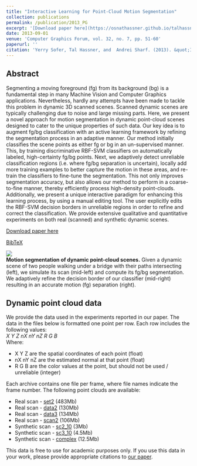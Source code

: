 ```yaml
---
title: "Interactive Learning for Point-Cloud Motion Segmentation"
collection: publications
permalink: /publication/2013_PG
excerpt: '[Download paper here](https://osnathassner.github.io/talhassner/projects/PG/pg13_SoferHassnerSharf.pdf)'
date: 2013-09-01
venue: 'Computer Graphics Forum, vol. 32, no. 7, pp. 51-60'
paperurl: ''
citation: 'Yerry Sofer, Tal Hassner, and  Andrei Sharf. (2013). &quot;Interactive Learning for Point-Cloud Motion Segmentation.&quot; <i>Computer Graphics Forum, vol. 32, no. 7, pp. 51-60</i>.'
---
```


Abstract
------
Segmenting a moving foreground (fg) from its background (bg) is a fundamental step in many Machine Vision and Computer Graphics applications. Nevertheless, hardly any attempts have been made to tackle this problem in dynamic 3D scanned scenes. Scanned dynamic scenes are typically challenging due to noise and large missing parts. Here, we present a novel approach for motion segmentation in dynamic point-cloud scenes designed to cater to the unique properties of such data. Our key idea is to augment fg/bg classification with an active learning framework by refining the segmentation process in an adaptive manner. Our method initially classifies the scene points as either fg or bg in an un-supervised manner. This, by training discriminative RBF-SVM classifiers on automatically labeled, high-certainty fg/bg points. Next, we adaptively detect unreliable classification regions (i.e. where fg/bg separation is uncertain), locally add more training examples to better capture the motion in these areas, and re-train the classifiers to fine-tune the segmentation. This not only improves segmentation accuracy, but also allows our method to perform in a coarse-to-fine manner, thereby efficiently process high-density point-clouds. Additionally, we present a unique interactive paradigm for enhancing this learning process, by using a manual editing tool. The user explicitly edits the RBF-SVM decision borders in unreliable regions in order to refine and correct the classification. We provide extensive qualitative and quantitative experiments on both real (scanned) and synthetic dynamic scenes.

[Download paper here](https://osnathassner.github.io/talhassner/projects/PG/pg13_SoferHassnerSharf.pdf)

[BibTeX](https://osnathassner.github.io/talhassner/projects/PG/BibTeX.txt)


<img src='https://osnathassner.github.io/talhassner/projects/PG/visual.jpg'><br/>
**Motion segmentation of dynamic point-cloud scenes.** Given a dynamic scene of two people walking under a bridge with their paths intersecting (left), we simulate its scan (mid-left) and compute its fg/bg segmentation. We adaptively refine the decision border of our classifier (mid-right) resulting in an accurate motion (fg) separation (right).

Dynamic point cloud data
------
We provide the data used in the experiments reported in our paper. The data in the files below is formatted one point per row. Each row includes the following values:
<br/><i>X   Y   Z   nX   nY   nZ   R   G   B</i>
<br/>Where:
- X Y Z are the spatial coordinates of each point (float)
- nX nY nZ are the estimated normal at that point (float)
- R G B are the color values at the point, but should not be used / unreliable (integer)

Each archive contains one file per frame, where file names indicate the frame number. The following point clouds are available:
- Real scan - [set2](https://osnathassner.github.io/talhassner/projects/PG/set2.zip) (483Mb)
- Real scan - [data2](https://osnathassner.github.io/talhassner/projects/PG/data2.zip) (130Mb)
- Real scan - [data3](https://osnathassner.github.io/talhassner/projects/PG/data3.zip) (134Mb)
- Real scan - [scan2](https://osnathassner.github.io/talhassner/projects/PG/scan2.zip) (106Mb)
- Synthetic scan - [sc2_10](https://osnathassner.github.io/talhassner/projects/PG/sc2_10.zip) (3Mb)
- Synthetic scan - [sc3_10](https://osnathassner.github.io/talhassner/projects/PG/sc3_10.zip) (4.5Mb)
- Synthetic scan - [complex](https://osnathassner.github.io/talhassner/projects/PG/complex.zip) (12.5Mb)

This data is free to use for academic purposes only. If you use this data in your work, please provide appropriate citations to [our paper](https://osnathassner.github.io/talhassner/projects/PG/BibTeX.txt).

